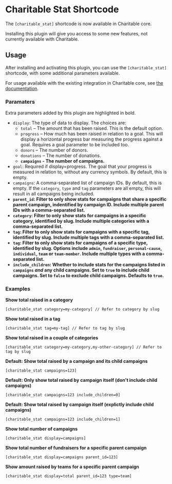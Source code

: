 # Charitable Stat Shortcode
The `[charitable_stat]` shortcode is now available in Charitable core.

Installing this plugin will give you access to some new features, not currently available with Charitable.

## Usage
After installing and activating this plugin, you can use the `[charitable_stat]` shortcode, with some additional parameters available.

For usage available with the existing integration in Charitable core, see [the documentation](https://www.wpcharitable.com/documentation/stats-shortcode/).

### Paramaters

Extra parameters added by this plugin are highlighted in bold.

- `display`: The type of data to display. The choices are:
  - `total` – The amount that has been raised. This is the default option.
  - `progress` – How much has been raised in relation to a goal. This will display a horizontal progress bar measuring the progress against a goal. Requires a goal parameter to be included too.
  - `donors` – The number of donors.
  - `donations` – The number of donations.
  - **`campaigns` - The number of campaigns.**
- `goal`: Required if display=progress. The goal that your progress is measured in relation to, without any currency symbols. By default, this is empty.
- `campaigns`: A comma-separated list of campaign IDs. By default, this is empty. If the `category`, `type` and `tag` parameters are all empty, this will result in all campaigns being included.
- **`parent_id`: Filter to only show stats for campaigns that share a specific parent campaign, indentified by campaign ID. Include multiple parent IDs with a comma-separated list.**
- **`category`: Filter to only show stats for campaigns in a specific category, identified by slug. Include multiple categories with a comma-separated list.**
- **`tag`: Filter to only show stats for campaigns with a specific tag, identified by slug. Include multiple tags with a comma-separated list.**
- **`tag`: Filter to only show stats for campaigns of a specific type, identified by slug. Options include `admin`, `fundraiser`, `personal-cause`, `individual`, `team` or `team-member`. Include multiple types with a comma-separated list.**
- **`include_children`: Whether to include stats for the campaigns listed in `campaigns` _and_ any child campaigns. Set to `true` to include child campaigns. Set to `false` to exclude child campaigns. Defaults to `true`.**

### Examples

**Show total raised in a category**
```
[charitable_stat category=my-category] // Refer to category by slug
```

**Show total raised in a tag**
```
[charitable_stat tag=my-tag] // Refer to tag by slug
```

**Show total raised in a couple of categories**
```
[charitable_stat category=my-category,my-other-category] // Refer to tag by slug
```

**Default: Show total raised by a campaign and its child campaigns**
```
[charitable_stat campaigns=123]
```

**Default: Only show total raised by campaign itself (don't include child campaigns)**
```
[charitable_stat campaigns=123 include_children=0]
```

**Default: Show total raised by campaign itself (explictly include child campaigns)**
```
[charitable_stat campaigns=123 include_children=1]
```

**Show total number of campaigns**
```
[charitable_stat display=campaigns]
```

**Show total number of fundraisers for a specific parent campaign**
```
[charitable_stat display=campaigns parent_id=123]
```

**Show amount raised by teams for a specific parent campaign**
```
[charitable_stat display=total parent_id=123 type=team]
```
